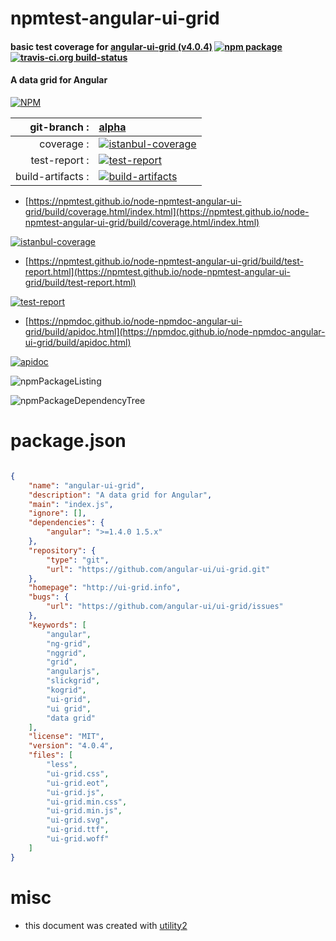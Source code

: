 # npmtest-angular-ui-grid

#### basic test coverage for  [angular-ui-grid (v4.0.4)](http://ui-grid.info)  [![npm package](https://img.shields.io/npm/v/npmtest-angular-ui-grid.svg?style=flat-square)](https://www.npmjs.org/package/npmtest-angular-ui-grid) [![travis-ci.org build-status](https://api.travis-ci.org/npmtest/node-npmtest-angular-ui-grid.svg)](https://travis-ci.org/npmtest/node-npmtest-angular-ui-grid)

#### A data grid for Angular

[![NPM](https://nodei.co/npm/angular-ui-grid.png?downloads=true&downloadRank=true&stars=true)](https://www.npmjs.com/package/angular-ui-grid)

| git-branch : | [alpha](https://github.com/npmtest/node-npmtest-angular-ui-grid/tree/alpha)|
|--:|:--|
| coverage : | [![istanbul-coverage](https://npmtest.github.io/node-npmtest-angular-ui-grid/build/coverage.badge.svg)](https://npmtest.github.io/node-npmtest-angular-ui-grid/build/coverage.html/index.html)|
| test-report : | [![test-report](https://npmtest.github.io/node-npmtest-angular-ui-grid/build/test-report.badge.svg)](https://npmtest.github.io/node-npmtest-angular-ui-grid/build/test-report.html)|
| build-artifacts : | [![build-artifacts](https://npmtest.github.io/node-npmtest-angular-ui-grid/glyphicons_144_folder_open.png)](https://github.com/npmtest/node-npmtest-angular-ui-grid/tree/gh-pages/build)|

- [https://npmtest.github.io/node-npmtest-angular-ui-grid/build/coverage.html/index.html](https://npmtest.github.io/node-npmtest-angular-ui-grid/build/coverage.html/index.html)

[![istanbul-coverage](https://npmtest.github.io/node-npmtest-angular-ui-grid/build/screenCapture.buildCi.browser.%252Ftmp%252Fbuild%252Fcoverage.lib.html.png)](https://npmtest.github.io/node-npmtest-angular-ui-grid/build/coverage.html/index.html)

- [https://npmtest.github.io/node-npmtest-angular-ui-grid/build/test-report.html](https://npmtest.github.io/node-npmtest-angular-ui-grid/build/test-report.html)

[![test-report](https://npmtest.github.io/node-npmtest-angular-ui-grid/build/screenCapture.buildCi.browser.%252Ftmp%252Fbuild%252Ftest-report.html.png)](https://npmtest.github.io/node-npmtest-angular-ui-grid/build/test-report.html)

- [https://npmdoc.github.io/node-npmdoc-angular-ui-grid/build/apidoc.html](https://npmdoc.github.io/node-npmdoc-angular-ui-grid/build/apidoc.html)

[![apidoc](https://npmdoc.github.io/node-npmdoc-angular-ui-grid/build/screenCapture.buildCi.browser.%252Ftmp%252Fbuild%252Fapidoc.html.png)](https://npmdoc.github.io/node-npmdoc-angular-ui-grid/build/apidoc.html)

![npmPackageListing](https://npmtest.github.io/node-npmtest-angular-ui-grid/build/screenCapture.npmPackageListing.svg)

![npmPackageDependencyTree](https://npmtest.github.io/node-npmtest-angular-ui-grid/build/screenCapture.npmPackageDependencyTree.svg)



# package.json

```json

{
    "name": "angular-ui-grid",
    "description": "A data grid for Angular",
    "main": "index.js",
    "ignore": [],
    "dependencies": {
        "angular": ">=1.4.0 1.5.x"
    },
    "repository": {
        "type": "git",
        "url": "https://github.com/angular-ui/ui-grid.git"
    },
    "homepage": "http://ui-grid.info",
    "bugs": {
        "url": "https://github.com/angular-ui/ui-grid/issues"
    },
    "keywords": [
        "angular",
        "ng-grid",
        "nggrid",
        "grid",
        "angularjs",
        "slickgrid",
        "kogrid",
        "ui-grid",
        "ui grid",
        "data grid"
    ],
    "license": "MIT",
    "version": "4.0.4",
    "files": [
        "less",
        "ui-grid.css",
        "ui-grid.eot",
        "ui-grid.js",
        "ui-grid.min.css",
        "ui-grid.min.js",
        "ui-grid.svg",
        "ui-grid.ttf",
        "ui-grid.woff"
    ]
}
```



# misc
- this document was created with [utility2](https://github.com/kaizhu256/node-utility2)
